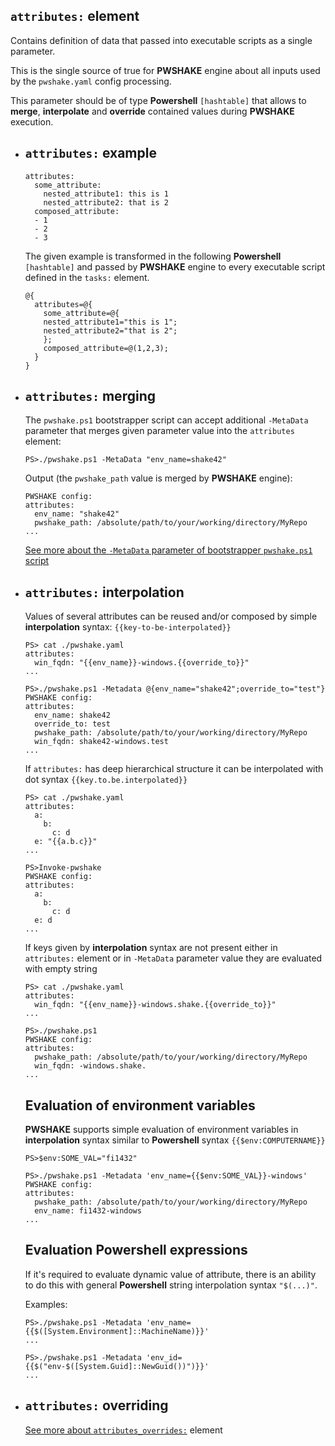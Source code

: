 ## `attributes:` **element**
Contains definition of data that passed into executable scripts as a single parameter.

This is the single source of true for **PWSHAKE** engine about all inputs used by the `pwshake.yaml` config processing.

This parameter should be of type **Powershell** `[hashtable]` that allows to **merge**, **interpolate** and **override** contained values during **PWSHAKE** execution.

* ## `attributes:` example
    ```
    attributes:
      some_attribute: 
        nested_attribute1: this is 1
        nested_attribute2: that is 2
      composed_attribute:
      - 1
      - 2
      - 3
    ```
    The given example is transformed in the following **Powershell** `[hashtable]` and passed by **PWSHAKE** engine to every executable script defined in the `tasks:` element.
    ```
    @{
      attributes=@{
        some_attribute=@{
        nested_attribute1="this is 1";
        nested_attribute2="that is 2";
        };
        composed_attribute=@(1,2,3);
      }
    }
    ```
* ## `attributes:` **merging**

  The `pwshake.ps1` bootstrapper script can accept additional `-MetaData` parameter that merges given parameter value into the `attributes` element:
  ```
  PS>./pwshake.ps1 -MetaData "env_name=shake42"
  ```
  Output (the `pwshake_path` value is merged by **PWSHAKE** engine):
  ```
  PWSHAKE config:
  attributes:
    env_name: "shake42"
    pwshake_path: /absolute/path/to/your/working/directory/MyRepo
  ...
  ```
  [See more about the `-MetaData` parameter of  bootstrapper `pwshake.ps1` script](/doc/bootstrapper.md)

* ## `attributes:` **interpolation**
  
  Values of several attributes can be reused and/or composed by simple **interpolation** syntax: `{{key-to-be-interpolated}}`
  ```
  PS> cat ./pwshake.yaml
  attributes:
    win_fqdn: "{{env_name}}-windows.{{override_to}}"
  ...
  ```
  ```
  PS>./pwshake.ps1 -Metadata @{env_name="shake42";override_to="test"}
  PWSHAKE config:
  attributes:
    env_name: shake42
    override_to: test
    pwshake_path: /absolute/path/to/your/working/directory/MyRepo
    win_fqdn: shake42-windows.test
  ...
  ```
  If `attributes:` has deep hierarchical structure it can be interpolated with dot syntax `{{key.to.be.interpolated}}`
  ```
  PS> cat ./pwshake.yaml
  attributes:
    a:
      b:
        c: d
    e: "{{a.b.c}}"
  ...
  ```
  ```
  PS>Invoke-pwshake
  PWSHAKE config:
  attributes:
    a:
      b:
        c: d
    e: d
  ...
  ```
  If keys given by **interpolation** syntax are not present either in `attributes:` element or in `-MetaData` parameter value they are evaluated with empty string
  ```
  PS> cat ./pwshake.yaml
  attributes:
    win_fqdn: "{{env_name}}-windows.shake.{{override_to}}"
  ...
  ```
  ```
  PS>./pwshake.ps1
  PWSHAKE config:
  attributes:
    pwshake_path: /absolute/path/to/your/working/directory/MyRepo
    win_fqdn: -windows.shake.
  ...
  ```
  ## Evaluation of environment variables

  **PWSHAKE** supports simple evaluation of environment variables in **interpolation** syntax similar to **Powershell** syntax `{{$env:COMPUTERNAME}}`
  ```
  PS>$env:SOME_VAL="fi1432"
  ```
  ```
  PS>./pwshake.ps1 -Metadata 'env_name={{$env:SOME_VAL}}-windows'
  PWSHAKE config:
  attributes:
    pwshake_path: /absolute/path/to/your/working/directory/MyRepo
    env_name: fi1432-windows
  ...
  ```

  ## Evaluation **Powershell** expressions

  If it's required to evaluate dynamic value of attribute, there is an ability to do this with general **Powershell** string interpolation syntax `"$(...)"`.
  
  Examples:
  ```
  PS>./pwshake.ps1 -Metadata 'env_name={{$([System.Environment]::MachineName)}}'
  ...
  ```
  
  ```
  PS>./pwshake.ps1 -Metadata 'env_id={{$("env-$([System.Guid]::NewGuid())")}}'
  ...
  ```
  
* ## `attributes:` **overriding**
  [See more about `attributes_overrides:`](/doc/attributes_overrides.md) element

